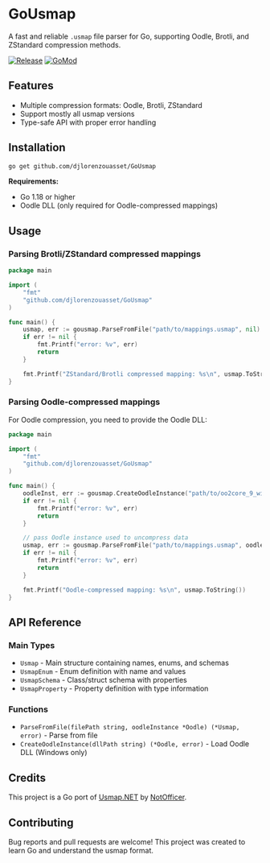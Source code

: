 # GoUsmap

A fast and reliable `.usmap` file parser for Go, supporting Oodle, Brotli, and ZStandard compression methods.

[![Release](https://img.shields.io/github/release/djlorenzouasset/GoUsmap)]()
[![GoMod](https://img.shields.io/github/go-mod/go-version/djlorenzouasset/GoUsmap?style=flat)](https://pkg.go.dev/github.com/djlorenzouasset/GoUsmap)

## Features

- Multiple compression formats: Oodle, Brotli, ZStandard
- Support mostly all usmap versions
- Type-safe API with proper error handling

## Installation
```bash
go get github.com/djlorenzouasset/GoUsmap
```

**Requirements:**
- Go 1.18 or higher
- Oodle DLL (only required for Oodle-compressed mappings)

## Usage

### Parsing Brotli/ZStandard compressed mappings

```go
package main

import (
    "fmt"
    "github.com/djlorenzouasset/GoUsmap"
)

func main() {
    usmap, err := gousmap.ParseFromFile("path/to/mappings.usmap", nil)
    if err != nil {
        fmt.Printf("error: %v", err)
        return
    }

    fmt.Printf("ZStandard/Brotli compressed mapping: %s\n", usmap.ToString())
}
```

### Parsing Oodle-compressed mappings

For Oodle compression, you need to provide the Oodle DLL:

```go
package main

import (
    "fmt"
    "github.com/djlorenzouasset/GoUsmap"
)

func main() {
    oodleInst, err := gousmap.CreateOodleInstance("path/to/oo2core_9_win64.dll")
    if err != nil {
        fmt.Printf("error: %v", err)
        return
    }

    // pass Oodle instance used to uncompress data
    usmap, err := gousmap.ParseFromFile("path/to/mappings.usmap", oodleInst)
    if err != nil {
        fmt.Printf("error: %v", err)
        return
    }

    fmt.Printf("Oodle-compressed mapping: %s\n", usmap.ToString())
}
```

## API Reference

### Main Types

- `Usmap` - Main structure containing names, enums, and schemas
- `UsmapEnum` - Enum definition with name and values
- `UsmapSchema` - Class/struct schema with properties
- `UsmapProperty` - Property definition with type information

### Functions

- `ParseFromFile(filePath string, oodleInstance *Oodle) (*Usmap, error)` - Parse from file
- `CreateOodleInstance(dllPath string) (*Oodle, error)` - Load Oodle DLL (Windows only)

## Credits

This project is a Go port of [Usmap.NET](https://github.com/NotOfficer/Usmap.NET) by [NotOfficer](https://github.com/NotOfficer).

## Contributing

Bug reports and pull requests are welcome! This project was created to learn Go and understand the usmap format.
